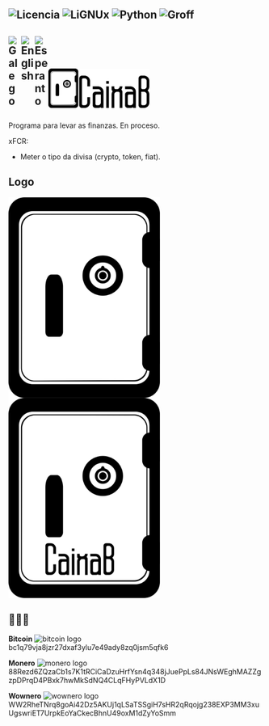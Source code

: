 <img src="https://img.shields.io/github/license/Ran-n/caixab" alt="Licencia" title="Licencia"> <img src="https://img.shields.io/badge/Plataforma-LiGNUx-blue?style=flat&logoColor=white&labelColor=606060&color=2e7fc9&logo=linux" alt="LiGNUx" title="LiGNUx"> <img src="https://img.shields.io/badge/Language-Python-blue?style=flat&logoColor=white&labelColor=606060&color=2e7fc9&logo=python" alt="Python" title="Python"> <img src="https://img.shields.io/badge/Documentación-Groff ms-blue?style=flat&logoColor=white&labelColor=606060&color=2e7fc9&logo=groff" alt="Groff" title="Groff">
---
[<img align="left" src="https://raw.githubusercontent.com/Ran-n/svgs/main/linguas/gz_0.svg" width="25" alt="Galego" title="Galego">](doc/readmes/readme_gz.md)
[<img align="left" src="https://raw.githubusercontent.com/Ran-n/svgs/main/linguas/en_0.svg" width="27" alt="English" title="English">](doc/readmes/readme_en.md)
[<img align="left" src="https://raw.githubusercontent.com/Ran-n/svgs/main/linguas/eo_0.svg" width="27" alt="Esperanto" title="Esperanto">](doc/readmes/readme_eo.md)
<img align="center">
---

# <img src="media/logo/caixab_logo_e_letras_horizontal.svg" width="200" alt="CaixaB logo" title="CaixaB">

Programa para levar as finanzas. En proceso.

xFCR:
- Meter o tipo da divisa (crypto, token, fiat).

## Logo
<img align="left" src="media/logo/caixab_logo.svg" width="300" alt="CaixaB logo" title="CaixaB">
<img align="center" src="media/logo/caixab_logo_e_letras.svg" width="300" alt="CaixaB logo letras" title="CaixaB">

## 🙇🙇‍♀

**Bitcoin** <img src="https://raw.githubusercontent.com/Ran-n/svgs/main/divisas/bitcoin/bitcoin_0.svg" width="20" alt="bitcoin logo" title="Bitcoin">  
bc1q79vja8jzr27dxaf3ylu7e49ady8zq0jsm5qfk6

**Monero** <img src="https://raw.githubusercontent.com/Ran-n/svgs/main/divisas/monero/monero_0.svg" width="20" alt="monero logo" title="Monero">  
88Rezd6ZQzaCb1s7K1tRCiCaDzuHrfYsn4q348jJuePpLs84JNsWEghMAZZgzpDPrqD4PBxk7hwMkSdNQ4CLqFHyPVLdX1D

**Wownero** <img src="https://raw.githubusercontent.com/Ran-n/svgs/main/divisas/wownero/wownero_0.svg" width="20" alt="wownero logo" title="Wownero">  
WW2RheTNrq8goAi42Dz5AKUj1qLSaTSSgiH7sHR2qRqojg238EXP3MM3xuUgswriET7UrpkEoYaCkecBhnU49oxM1dZyYoSmm
